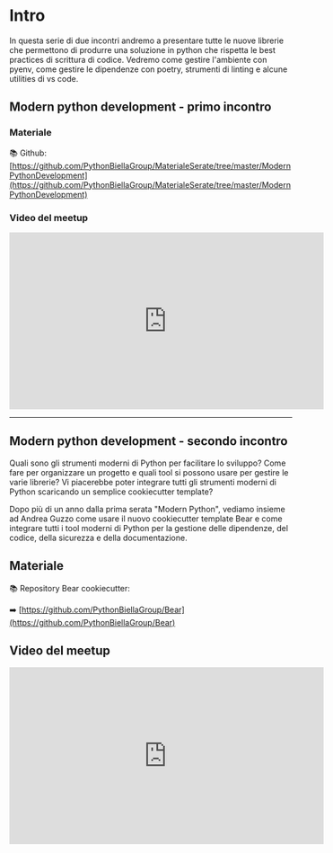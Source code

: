 # Intro

In questa serie di due incontri andremo a presentare tutte le nuove librerie che permettono di produrre una soluzione in python che rispetta le best practices di scrittura di codice.
Vedremo come gestire l'ambiente con pyenv, come gestire le dipendenze con poetry, strumenti di linting e alcune utilities di vs code.

## Modern python development - primo incontro

### Materiale

📚 Github:
[https://github.com/PythonBiellaGroup/MaterialeSerate/tree/master/ModernPythonDevelopment](https://github.com/PythonBiellaGroup/MaterialeSerate/tree/master/ModernPythonDevelopment)

### Video del meetup

<iframe width="560" height="315" src="https://www.youtube.com/embed/tFVlX2FZeW0" title="YouTube video player" frameborder="0" allow="accelerometer; autoplay; clipboard-write; encrypted-media; gyroscope; picture-in-picture; web-share" allowfullscreen></iframe>

--- 

## Modern python development - secondo incontro

Quali sono gli strumenti moderni di Python per facilitare lo sviluppo? Come fare per organizzare un progetto e quali tool si possono usare per gestire le varie librerie? Vi piacerebbe poter integrare tutti gli strumenti moderni di Python scaricando un semplice cookiecutter template?

Dopo più di un anno dalla prima serata "Modern Python", vediamo insieme ad Andrea Guzzo come usare il nuovo cookiecutter template Bear e come integrare tutti i tool moderni di Python per la gestione delle dipendenze, del codice, della sicurezza e della documentazione.

## Materiale

📚 Repository Bear cookiecutter:

➡️ [https://github.com/PythonBiellaGroup/Bear](https://github.com/PythonBiellaGroup/Bear)

## Video del meetup
<iframe width="560" height="315" src="https://www.youtube.com/embed/jtZvY7CWN1U" title="YouTube video player" frameborder="0" allow="accelerometer; autoplay; clipboard-write; encrypted-media; gyroscope; picture-in-picture; web-share" allowfullscreen></iframe>